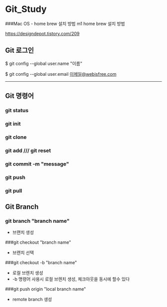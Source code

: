 # Git_Study
###Mac OS - home brew 설치 방법
m1 home brew 설치 방법

https://designdepot.tistory.com/209

## Git 로그인
$ git config --global user.name "이름"

$ git config --global user.email 이메일@webisfree.com

-----------------------------------------------------

## Git 명령어

### git status

### git init

### git clone 

### git add  ///  git reset

### git commit -m "message"

### git push 

### git pull

## Git Branch

### git branch "branch name"
* 브랜치 생성

###git checkout "branch name"
* 브랜치 선택

###git checkout -b "branch name"
* 로컬 브렌치 생성
* -b 명령어 사용시 로컬 브렌치 생성, 체크아웃을 동시에 할수 있다

###git push origin "local branch name"
* remote branch 생성



